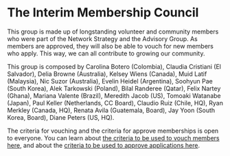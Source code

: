 # The Interim Membership Council

This group is made up of longstanding volunteer and community members who were part of the Network Strategy and the Advisory Group. As members are approved, they will also be able to vouch for new members who apply. This way, we can all contribute to growing our community.

This group is composed by Carolina Botero (Colombia), Claudia Cristiani (El Salvador), Delia Browne (Australia), Kelsey Wiens (Canada), Muid Latif (Malaysia), Nic Suzor (Australia), Evelin Heidel (Argentina), Soohyun Pae (South Korea), Alek Tarkowski (Poland), Bilal Randeree (Qatar), Felix Nartey (Ghana), Mariana Valente (Brazil), Meredith Jacob (US), Tomoaki Watanabe (Japan), Paul Keller (Netherlands, CC Board), Claudio Ruiz (Chile, HQ), Ryan Merkley (Canada, HQ), Renata Avila (Guatemala, Board), Jay Yoon (South Korea, Board), Diane Peters (US, HQ).

The criteria for vouching and the criteria for approve memberships is open to everyone. You can learn about [the criteria to be used to vouch members here](Guide_for_vouching_applicants.md), and about the [criteria to be used to approve applications here](Guide_for_approve_new_members.md). 